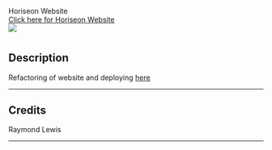 <!DOCTYPE html>
<html lang="en-US">

  <head>
    Horiseon Website  
  </head>

  <body>
    <br>
    <a href="https://l1keafox.github.io/HoriseonRefactor" target="no_blank">Click here for Horiseon Website </a> 
    <br>
    <img src="./assets/images/digital-marketing-meeting.jpg" />
  </body>

</html>

# <Your-Project-Title>

## Description

Refactoring of website and deploying <a href="https://l1keafox.github.io/HoriseonRefactor" target="no_blank">here </a> 

---


## Credits

  Raymond Lewis

---


